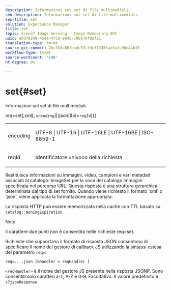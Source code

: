 ```yaml
---
description: Informazioni sul set di file multimediali.
seo-description: Informazioni sul set di file multimediali.
seo-title: set
solution: Experience Manager
title: set
topic: Scene7 Image Serving - Image Rendering API
uuid: ebd78249-45ea-47cd-8845-786070f92f21
translation-type: tm+mt
source-git-commit: 7bc7b3a86fbcdc57cfdc31745fae3afc06e44b15
workflow-type: tm+mt
source-wordcount: '140'
ht-degree: 9%

---
```



# set{#set}

Informazioni sul set di file multimediali.

req=set[,xml[, *`encoding`*]|{json[&amp;id=*`reqId`*]}]

<table id="simpletable_02C955F4EBAD4251A728F0FC68F432B5"> 
 <tr class="strow"> 
  <td class="stentry"> <p><span class="varname"> encoding</span> </p> </td> 
  <td class="stentry"> <p><span class="codeph"> UTF-8 | UTF-16 | UTF-16LE | UTF-16BE | ISO-8859-1</span> </p></td> 
 </tr> 
 <tr class="strow"> 
  <td class="stentry"> <p><span class="varname"> reqId</span> </p></td> 
  <td class="stentry"> <p>Identificatore univoco della richiesta </p></td> 
 </tr> 
</table>

Restituisce informazioni su immagini, video, campioni e vari metadati associati al catalogo::ImageSet per la voce del catalogo immagini specificata nel percorso URL. Questa risposta è una struttura gerarchica determinata dal tipo di set fornito. Quando viene richiesto il formato &#39;xml&#39; o &#39;json&#39;, viene applicata la formattazione appropriata.

La risposta HTTP può essere memorizzata nella cache con TTL basato su `catalog::NonImgExpiration`.

>[!NOTE]
>
>Il carattere due punti non è consentito nelle richieste req=set.

Richieste che supportano il formato di risposta JSON consentono di specificare il nome del gestore di callback JS utilizzando la sintassi estesa del parametro `req=`:

`req=...,json [&handler = reqHandler ]`

`<reqHandler>` è il nome del gestore JS presente nella risposta JSONP. Sono consentiti solo caratteri a-z, A-Z e 0-9. Facoltativo. Il valore predefinito è `s7jsonResponse`.
